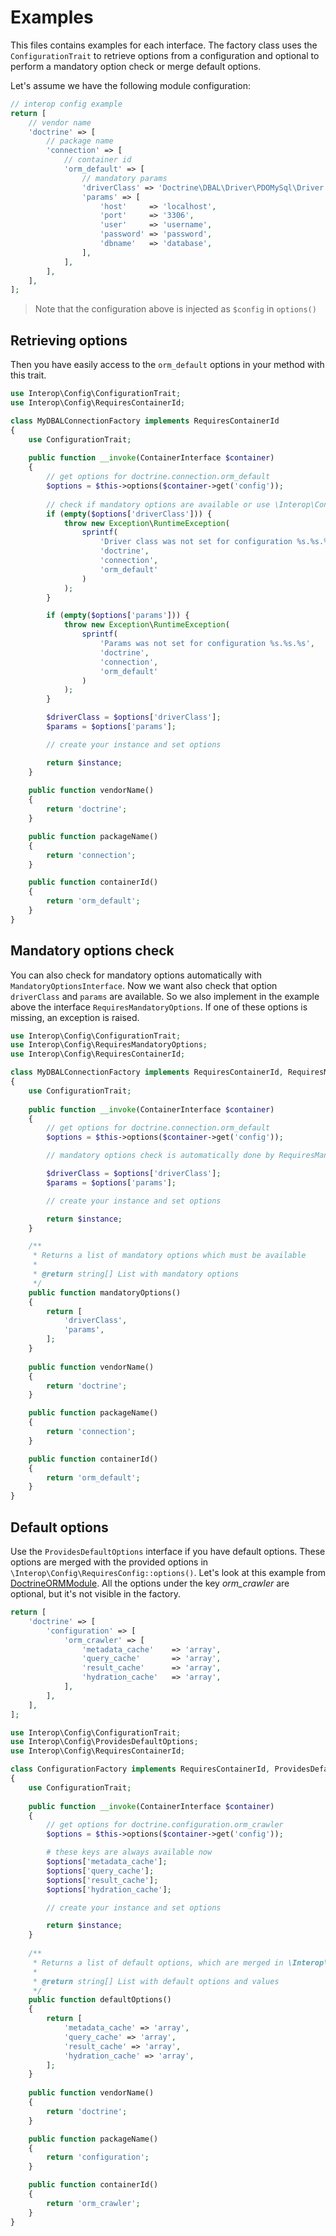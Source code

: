 # Examples

This files contains examples for each interface. The factory class uses the `ConfigurationTrait` to retrieve options 
from a configuration and optional to perform a mandatory option check or merge default options.

Let's assume we have the following module configuration:

```php
// interop config example
return [
    // vendor name
    'doctrine' => [
        // package name
        'connection' => [
            // container id
            'orm_default' => [
                // mandatory params
                'driverClass' => 'Doctrine\DBAL\Driver\PDOMySql\Driver',
                'params' => [
                    'host'     => 'localhost',
                    'port'     => '3306',
                    'user'     => 'username',
                    'password' => 'password',
                    'dbname'   => 'database',
                ],
            ],
        ],
    ],
];
```

> Note that the configuration above is injected as `$config` in `options()`

## Retrieving options
Then you have easily access to the `orm_default` options in your method with this trait.

```php
use Interop\Config\ConfigurationTrait;
use Interop\Config\RequiresContainerId;

class MyDBALConnectionFactory implements RequiresContainerId
{
    use ConfigurationTrait;
    
    public function __invoke(ContainerInterface $container)
    {
        // get options for doctrine.connection.orm_default
        $options = $this->options($container->get('config'));
        
        // check if mandatory options are available or use \Interop\Config\RequiresMandatoryOptions, see below 
        if (empty($options['driverClass'])) {
            throw new Exception\RuntimeException(
                sprintf(
                    'Driver class was not set for configuration %s.%s.%s',
                    'doctrine', 
                    'connection', 
                    'orm_default'
                )
            );
        }

        if (empty($options['params'])) {
            throw new Exception\RuntimeException(
                sprintf(
                    'Params was not set for configuration %s.%s.%s',
                    'doctrine', 
                    'connection', 
                    'orm_default'
                )
            );
        }

        $driverClass = $options['driverClass'];
        $params = $options['params'];

        // create your instance and set options

        return $instance;
    }
    
    public function vendorName()
    {
        return 'doctrine';
    }

    public function packageName()
    {
        return 'connection';
    }

    public function containerId()
    {
        return 'orm_default';
    }
}
```

## Mandatory options check
You can also check for mandatory options automatically with `MandatoryOptionsInterface`. Now we want also check that
option `driverClass` and `params` are available. So we also implement in the example above the interface
`RequiresMandatoryOptions`. If one of these options is missing, an exception is raised.

```php
use Interop\Config\ConfigurationTrait;
use Interop\Config\RequiresMandatoryOptions;
use Interop\Config\RequiresContainerId;

class MyDBALConnectionFactory implements RequiresContainerId, RequiresMandatoryOptions
{
    use ConfigurationTrait;
    
    public function __invoke(ContainerInterface $container)
    {
        // get options for doctrine.connection.orm_default
        $options = $this->options($container->get('config'));

        // mandatory options check is automatically done by RequiresMandatoryOptions

        $driverClass = $options['driverClass'];
        $params = $options['params'];

        // create your instance and set options

        return $instance;
    }

    /**
     * Returns a list of mandatory options which must be available
     *
     * @return string[] List with mandatory options
     */
    public function mandatoryOptions()
    {
        return [
            'driverClass',
            'params',
        ];
    }
    
    public function vendorName()
    {
        return 'doctrine';
    }

    public function packageName()
    {
        return 'connection';
    }

    public function containerId()
    {
        return 'orm_default';
    }
}
```

## Default options
Use the `ProvidesDefaultOptions` interface if you have default options. These options are merged with the provided options in
`\Interop\Config\RequiresConfig::options()`. Let's look at this example from 
[DoctrineORMModule](https://github.com/doctrine/DoctrineORMModule/blob/master/docs/configuration.md#how-to-use-two-connections). 
All the options under the key *orm_crawler* are optional, but it's not visible in the factory.

```php
return [
    'doctrine' => [
        'configuration' => [
            'orm_crawler' => [
                'metadata_cache'    => 'array',
                'query_cache'       => 'array',
                'result_cache'      => 'array',
                'hydration_cache'   => 'array',
            ],
        ],
    ],
];
```

```php
use Interop\Config\ConfigurationTrait;
use Interop\Config\ProvidesDefaultOptions;
use Interop\Config\RequiresContainerId;

class ConfigurationFactory implements RequiresContainerId, ProvidesDefaultOptions
{
    use ConfigurationTrait;
    
    public function __invoke(ContainerInterface $container)
    {
        // get options for doctrine.configuration.orm_crawler
        $options = $this->options($container->get('config'));

        # these keys are always available now 
        $options['metadata_cache'];
        $options['query_cache'];
        $options['result_cache'];
        $options['hydration_cache'];

        // create your instance and set options

        return $instance;
    }
    
    /**
     * Returns a list of default options, which are merged in \Interop\Config\RequiresConfig::options
     *
     * @return string[] List with default options and values
     */
    public function defaultOptions()
    {
        return [
            'metadata_cache' => 'array',
            'query_cache' => 'array',
            'result_cache' => 'array',
            'hydration_cache' => 'array',
        ];
    }
    
    public function vendorName()
    {
        return 'doctrine';
    }

    public function packageName()
    {
        return 'configuration';
    }

    public function containerId()
    {
        return 'orm_crawler';
    }
}
```

